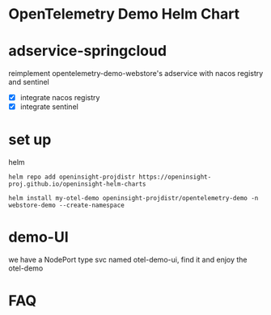 # OpenTelemetry Demo Helm Chart

# adservice-springcloud

reimplement opentelemetry-demo-webstore's adservice with nacos registry and sentinel

- [x] integrate nacos registry
- [x] integrate sentinel

# set up
helm
```shell
helm repo add openinsight-projdistr https://openinsight-proj.github.io/openinsight-helm-charts

helm install my-otel-demo openinsight-projdistr/opentelemetry-demo -n webstore-demo --create-namespace
```

# demo-UI
we have a NodePort type svc named otel-demo-ui, find it and enjoy the otel-demo

# FAQ


